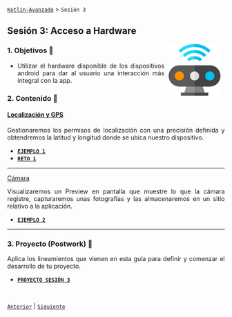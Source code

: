 [`Kotlin-Avanzado`](../Readme.md) > `Sesión 3`

## Sesión 3: Acceso a Hardware

<img src="images/sensor.png" align="right" height="120" hspace="10">

<div style="text-align: justify;">



### 1. Objetivos :dart: 

- Utilizar el hardware disponible de los dispositivos android para dar al usuario una interacción más integral con la app.

### 2. Contenido :blue_book:

 

#### <ins>Localización y GPS</ins>

Gestionaremos los permisos de localización con una precisión definida y obtendremos la latitud y longitud donde se ubica nuestro dispositivo.

- [**`EJEMPLO 1`**](Ejemplo-01/Readme.md)
- [**`RETO 1`**](Reto-01/Readme.md)

---



<ins>Cámara</ins>

Visualizaremos un Preview en pantalla que muestre lo que la cámara registre, capturaremos unas fotografías y  las almacenaremos en un sitio relativo a la aplicación.

- [**`EJEMPLO 2`**](Ejemplo-02/Readme.md)
<!-- - [**`RETO 2`**](Reto-02/Readme.md) -->

---

 

### 3. Proyecto (Postwork) :hammer:

Aplica los lineamientos que vienen en esta guía para definir y comenzar el desarrollo de tu proyecto.

- [**`PROYECTO SESIÓN 3`**](Proyecto/Readme.md)

<br/>

[`Anterior`](../Sesion-02/Readme.md) | [`Siguiente`](../Sesion-04/Readme.md)      

</div>

